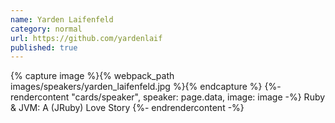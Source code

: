 ```yaml
---
name: Yarden Laifenfeld
category: normal
url: https://github.com/yardenlaif
published: true
---
```


{% capture image %}{% webpack_path images/speakers/yarden_laifenfeld.jpg %}{% endcapture %}
{%- rendercontent "cards/speaker", speaker: page.data, image: image -%}
Ruby & JVM: A (JRuby) Love Story
{%- endrendercontent -%}
